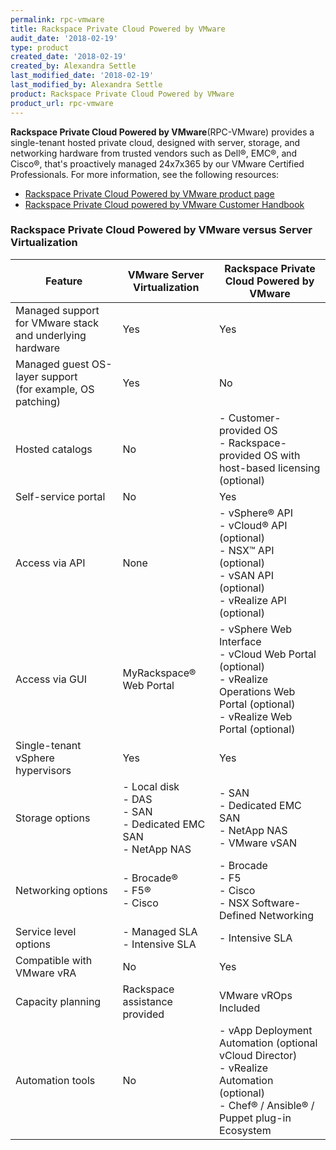```yaml
---
permalink: rpc-vmware
title: Rackspace Private Cloud Powered by VMware
audit_date: '2018-02-19'
type: product
created_date: '2018-02-19'
created_by: Alexandra Settle
last_modified_date: '2018-02-19'
last_modified_by: Alexandra Settle
product: Rackspace Private Cloud Powered by VMware
product_url: rpc-vmware
---
```


**Rackspace Private Cloud Powered by VMware**(RPC-VMware) provides a single-tenant
hosted private cloud, designed with server, storage, and networking
hardware from trusted vendors such as Dell&reg;, EMC&reg;, and
Cisco&reg;, that's proactively managed 24x7x365 by our VMware
Certified Professionals. For more information, see the following resources:

- [Rackspace Private Cloud Powered by VMware product page](https://www.rackspace.com/en-gb/vmware/private-cloud)
- [Rackspace Private Cloud powered by VMware Customer Handbook](https://docs.rackspace.com/docs/rpc-vmware/rpc-vmware-customer-handbook/)

### Rackspace Private Cloud Powered by VMware versus Server Virtualization

| Feature | VMware Server Virtualization | Rackspace Private Cloud Powered by VMware |
| --- | --- | --- |
| Managed support for VMware stack and underlying hardware | Yes | Yes |
| Managed guest OS-layer support<br/>(for example, OS patching) | Yes | No |
| Hosted catalogs | No | - Customer-provided OS<br/>- Rackspace-provided OS with host-based licensing (optional) |
| Self-service portal | No | Yes |
| Access via API | None | - vSphere&reg; API<br/>- vCloud&reg; API (optional)<br/>- NSX&trade; API (optional)<br/>- vSAN API (optional)<br/>- vRealize API (optional) |
| Access via GUI |  MyRackspace&reg; Web Portal | - vSphere Web Interface<br/>- vCloud Web Portal (optional)<br/>- vRealize Operations Web Portal (optional)<br/>- vRealize Web Portal (optional) |
| Single-tenant vSphere hypervisors | Yes | Yes |
| Storage options | - Local disk <br/>- DAS <br/>- SAN <br/>- Dedicated EMC SAN <br/>- NetApp NAS | - SAN <br/>- Dedicated EMC SAN <br/>- NetApp NAS <br/>- VMware vSAN |
| Networking options | - Brocade&reg;<br/>- F5&reg;<br/>- Cisco | - Brocade<br/>- F5<br/>- Cisco<br/>- NSX Software-Defined Networking |
| Service level options | - Managed SLA<br/>- Intensive SLA | - Intensive SLA |
| Compatible with VMware vRA | No | Yes |
| Capacity planning | Rackspace assistance provided | VMware vROps Included |
| Automation tools | No | - vApp Deployment Automation (optional vCloud Director)<br/>- vRealize Automation (optional)<br/>- Chef&reg; / Ansible&reg; / Puppet plug-in Ecosystem |


